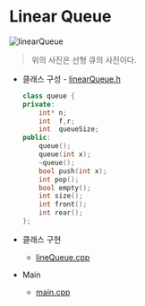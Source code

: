 # Linear Queue
![linearQueue](https://user-images.githubusercontent.com/104962364/190085425-597808a2-9060-4b15-b9f5-8e2a3c58df53.png)

> 위의 사진은 선형 큐의 사진이다.

* 클래스 구성 - [linearQueue.h](linearQueue.h)
    ```c++
    class queue {
    private:
        int* n;
        int  f,r;
        int  queueSize;
    public:
        queue();
        queue(int x);
        ~queue();
        bool push(int x);
        int pop();
        bool empty();
        int size();
        int front();
        int rear();
    };
    ```
* 클래스 구현
  * [lineQueue.cpp](linearQueue.cpp)
  
* Main
  * [main.cpp](main.cpp)